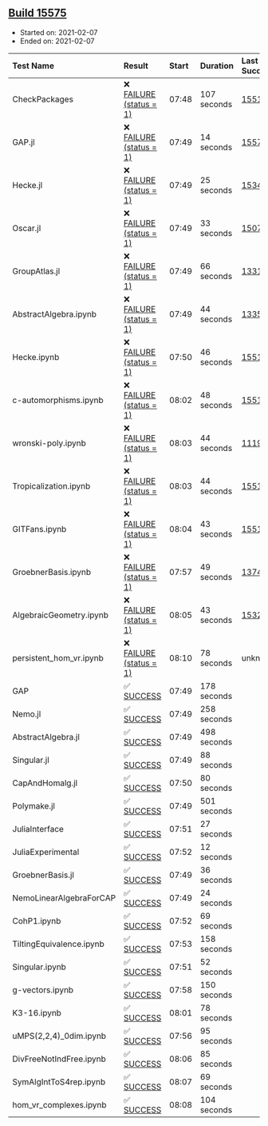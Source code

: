 ## [Build 15575](https://oscarci.mathematik.uni-kl.de/job/oscar/15575/)

* Started on: 2021-02-07
* Ended on: 2021-02-07

| Test Name    | Result | Start | Duration | Last Success | First Failure |
|:-------------|:-------|:------|:---------|:-------------|:--------------|
| CheckPackages | ❌ [FAILURE (status = 1)](https://oscarci.mathematik.uni-kl.de/job/oscar/15575/artifact/logs/build-15575/CheckPackages.log) | 07:48 | 107 seconds | [15514](https://oscarci.mathematik.uni-kl.de/job/oscar/15514/) | [15515](https://oscarci.mathematik.uni-kl.de/job/oscar/15515/) |
| GAP.jl | ❌ [FAILURE (status = 1)](https://oscarci.mathematik.uni-kl.de/job/oscar/15575/artifact/logs/build-15575/GAP.jl.log) | 07:49 | 14 seconds | [15574](https://oscarci.mathematik.uni-kl.de/job/oscar/15574/) | [15575](https://oscarci.mathematik.uni-kl.de/job/oscar/15575/) |
| Hecke.jl | ❌ [FAILURE (status = 1)](https://oscarci.mathematik.uni-kl.de/job/oscar/15575/artifact/logs/build-15575/Hecke.jl.log) | 07:49 | 25 seconds | [15344](https://oscarci.mathematik.uni-kl.de/job/oscar/15344/) | [15348](https://oscarci.mathematik.uni-kl.de/job/oscar/15348/) |
| Oscar.jl | ❌ [FAILURE (status = 1)](https://oscarci.mathematik.uni-kl.de/job/oscar/15575/artifact/logs/build-15575/Oscar.jl.log) | 07:49 | 33 seconds | [15079](https://oscarci.mathematik.uni-kl.de/job/oscar/15079/) | [15080](https://oscarci.mathematik.uni-kl.de/job/oscar/15080/) |
| GroupAtlas.jl | ❌ [FAILURE (status = 1)](https://oscarci.mathematik.uni-kl.de/job/oscar/15575/artifact/logs/build-15575/GroupAtlas.jl.log) | 07:49 | 66 seconds | [13311](https://oscarci.mathematik.uni-kl.de/job/oscar/13311/) | [13312](https://oscarci.mathematik.uni-kl.de/job/oscar/13312/) |
| AbstractAlgebra.ipynb | ❌ [FAILURE (status = 1)](https://oscarci.mathematik.uni-kl.de/job/oscar/15575/artifact/logs/build-15575/AbstractAlgebra.ipynb.log) | 07:49 | 44 seconds | [13355](https://oscarci.mathematik.uni-kl.de/job/oscar/13355/) | [13356](https://oscarci.mathematik.uni-kl.de/job/oscar/13356/) |
| Hecke.ipynb | ❌ [FAILURE (status = 1)](https://oscarci.mathematik.uni-kl.de/job/oscar/15575/artifact/logs/build-15575/Hecke.ipynb.log) | 07:50 | 46 seconds | [15514](https://oscarci.mathematik.uni-kl.de/job/oscar/15514/) | [15515](https://oscarci.mathematik.uni-kl.de/job/oscar/15515/) |
| c-automorphisms.ipynb | ❌ [FAILURE (status = 1)](https://oscarci.mathematik.uni-kl.de/job/oscar/15575/artifact/logs/build-15575/c-automorphisms.ipynb.log) | 08:02 | 48 seconds | [15514](https://oscarci.mathematik.uni-kl.de/job/oscar/15514/) | [15515](https://oscarci.mathematik.uni-kl.de/job/oscar/15515/) |
| wronski-poly.ipynb | ❌ [FAILURE (status = 1)](https://oscarci.mathematik.uni-kl.de/job/oscar/15575/artifact/logs/build-15575/wronski-poly.ipynb.log) | 08:03 | 44 seconds | [11192](https://oscarci.mathematik.uni-kl.de/job/oscar/11192/) | [11193](https://oscarci.mathematik.uni-kl.de/job/oscar/11193/) |
| Tropicalization.ipynb | ❌ [FAILURE (status = 1)](https://oscarci.mathematik.uni-kl.de/job/oscar/15575/artifact/logs/build-15575/Tropicalization.ipynb.log) | 08:03 | 44 seconds | [15514](https://oscarci.mathematik.uni-kl.de/job/oscar/15514/) | [15515](https://oscarci.mathematik.uni-kl.de/job/oscar/15515/) |
| GITFans.ipynb | ❌ [FAILURE (status = 1)](https://oscarci.mathematik.uni-kl.de/job/oscar/15575/artifact/logs/build-15575/GITFans.ipynb.log) | 08:04 | 43 seconds | [15514](https://oscarci.mathematik.uni-kl.de/job/oscar/15514/) | [15515](https://oscarci.mathematik.uni-kl.de/job/oscar/15515/) |
| GroebnerBasis.ipynb | ❌ [FAILURE (status = 1)](https://oscarci.mathematik.uni-kl.de/job/oscar/15575/artifact/logs/build-15575/GroebnerBasis.ipynb.log) | 07:57 | 49 seconds | [13748](https://oscarci.mathematik.uni-kl.de/job/oscar/13748/) | [13749](https://oscarci.mathematik.uni-kl.de/job/oscar/13749/) |
| AlgebraicGeometry.ipynb | ❌ [FAILURE (status = 1)](https://oscarci.mathematik.uni-kl.de/job/oscar/15575/artifact/logs/build-15575/AlgebraicGeometry.ipynb.log) | 08:05 | 43 seconds | [15322](https://oscarci.mathematik.uni-kl.de/job/oscar/15322/) | [15323](https://oscarci.mathematik.uni-kl.de/job/oscar/15323/) |
| persistent_hom_vr.ipynb | ❌ [FAILURE (status = 1)](https://oscarci.mathematik.uni-kl.de/job/oscar/15575/artifact/logs/build-15575/persistent_hom_vr.ipynb.log) | 08:10 | 78 seconds | unknown | unknown |
| GAP | ✅ [SUCCESS](https://oscarci.mathematik.uni-kl.de/job/oscar/15575/artifact/logs/build-15575/GAP.log) | 07:49 | 178 seconds |  |  |
| Nemo.jl | ✅ [SUCCESS](https://oscarci.mathematik.uni-kl.de/job/oscar/15575/artifact/logs/build-15575/Nemo.jl.log) | 07:49 | 258 seconds |  |  |
| AbstractAlgebra.jl | ✅ [SUCCESS](https://oscarci.mathematik.uni-kl.de/job/oscar/15575/artifact/logs/build-15575/AbstractAlgebra.jl.log) | 07:49 | 498 seconds |  |  |
| Singular.jl | ✅ [SUCCESS](https://oscarci.mathematik.uni-kl.de/job/oscar/15575/artifact/logs/build-15575/Singular.jl.log) | 07:49 | 88 seconds |  |  |
| CapAndHomalg.jl | ✅ [SUCCESS](https://oscarci.mathematik.uni-kl.de/job/oscar/15575/artifact/logs/build-15575/CapAndHomalg.jl.log) | 07:50 | 80 seconds |  |  |
| Polymake.jl | ✅ [SUCCESS](https://oscarci.mathematik.uni-kl.de/job/oscar/15575/artifact/logs/build-15575/Polymake.jl.log) | 07:49 | 501 seconds |  |  |
| JuliaInterface | ✅ [SUCCESS](https://oscarci.mathematik.uni-kl.de/job/oscar/15575/artifact/logs/build-15575/JuliaInterface.log) | 07:51 | 27 seconds |  |  |
| JuliaExperimental | ✅ [SUCCESS](https://oscarci.mathematik.uni-kl.de/job/oscar/15575/artifact/logs/build-15575/JuliaExperimental.log) | 07:52 | 12 seconds |  |  |
| GroebnerBasis.jl | ✅ [SUCCESS](https://oscarci.mathematik.uni-kl.de/job/oscar/15575/artifact/logs/build-15575/GroebnerBasis.jl.log) | 07:49 | 36 seconds |  |  |
| NemoLinearAlgebraForCAP | ✅ [SUCCESS](https://oscarci.mathematik.uni-kl.de/job/oscar/15575/artifact/logs/build-15575/NemoLinearAlgebraForCAP.log) | 07:49 | 24 seconds |  |  |
| CohP1.ipynb | ✅ [SUCCESS](https://oscarci.mathematik.uni-kl.de/job/oscar/15575/artifact/logs/build-15575/CohP1.ipynb.log) | 07:52 | 69 seconds |  |  |
| TiltingEquivalence.ipynb | ✅ [SUCCESS](https://oscarci.mathematik.uni-kl.de/job/oscar/15575/artifact/logs/build-15575/TiltingEquivalence.ipynb.log) | 07:53 | 158 seconds |  |  |
| Singular.ipynb | ✅ [SUCCESS](https://oscarci.mathematik.uni-kl.de/job/oscar/15575/artifact/logs/build-15575/Singular.ipynb.log) | 07:51 | 52 seconds |  |  |
| g-vectors.ipynb | ✅ [SUCCESS](https://oscarci.mathematik.uni-kl.de/job/oscar/15575/artifact/logs/build-15575/g-vectors.ipynb.log) | 07:58 | 150 seconds |  |  |
| K3-16.ipynb | ✅ [SUCCESS](https://oscarci.mathematik.uni-kl.de/job/oscar/15575/artifact/logs/build-15575/K3-16.ipynb.log) | 08:01 | 78 seconds |  |  |
| uMPS(2,2,4)_0dim.ipynb | ✅ [SUCCESS](https://oscarci.mathematik.uni-kl.de/job/oscar/15575/artifact/logs/build-15575/uMPS-2-2-4-_0dim.ipynb.log) | 07:56 | 95 seconds |  |  |
| DivFreeNotIndFree.ipynb | ✅ [SUCCESS](https://oscarci.mathematik.uni-kl.de/job/oscar/15575/artifact/logs/build-15575/DivFreeNotIndFree.ipynb.log) | 08:06 | 85 seconds |  |  |
| SymAlgIntToS4rep.ipynb | ✅ [SUCCESS](https://oscarci.mathematik.uni-kl.de/job/oscar/15575/artifact/logs/build-15575/SymAlgIntToS4rep.ipynb.log) | 08:07 | 69 seconds |  |  |
| hom_vr_complexes.ipynb | ✅ [SUCCESS](https://oscarci.mathematik.uni-kl.de/job/oscar/15575/artifact/logs/build-15575/hom_vr_complexes.ipynb.log) | 08:08 | 104 seconds |  |  |
